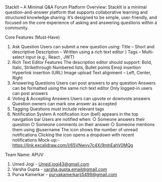 StackIt – A Minimal Q&A Forum Platform 
Overview:
StackIt is a minimal question-and-answer platform that supports collaborative 
learning and structured knowledge sharing. It’s designed to be simple, user-friendly, 
and focused on the core experience of asking and answering questions within a 
community. 

Core Features (Must-Have) 
1. Ask Question 
Users can submit a new question using: 
Title – Short and descriptive 
Description – Written using a rich text editor ) 
Tags – Multi-select input (e.g., React , JWT) 
2. Rich Text Editor Features 
The description editor should support: 
Bold, Italic, Strikethrough 
Numbered lists, Bullet points 
Emoji insertion 
Hyperlink insertion (URL) 
Image upload 
Text alignment – Left, Center, Right 
3. Answering Questions 
Users can post answers to any question 
Answers can be formatted using the same rich text editor 
Only logged-in users can post answers 
4. Voting & Accepting Answers 
Users can upvote or downvote answers 
Question owners can mark one answer as accepted 
5. Tagging 
Questions must include relevant tags 
6. Notification System 
A notification icon (bell) appears in the top navigation bar 
Users are notified when: 
○ Someone answers their question 
○ Someone comments on their answer 
○ Someone mentions them using @username 
The icon shows the number of unread notifications 
Clicking the icon opens a dropdown with recent notifications 
Mock-up:- https://link.excalidraw.com/l/65VNwvy7c4X/9mhEahV0MQg 

Team Name: APUV
1. Umed Jogi - Umed.jogi43@gmail.com
2. Varsha Gupta - varsha.gupta.email@gmail.com
3. Purva Kamerkar - purvakamerkarjj5499@gmail.com
